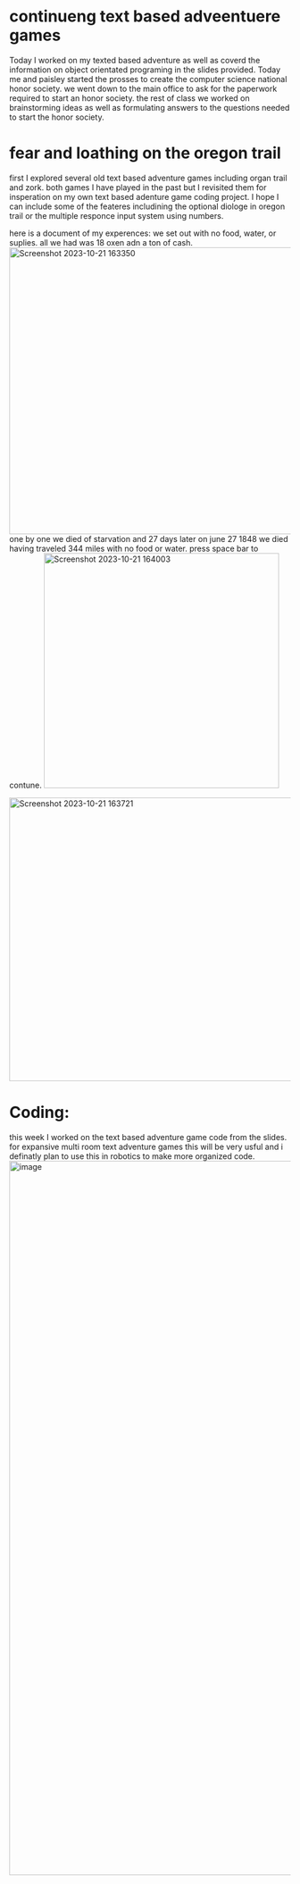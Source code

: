 # continueng text based adveentuere games
Today I worked on my texted based adventure as well as coverd the information on object orientated programing in the slides provided. Today me and paisley started the prosses to create the computer science national honor society. we went down to the main office to ask for the paperwork required to start an honor society. the rest of class we worked on brainstorming ideas as well as formulating answers to the questions needed to start the honor society.


# fear and loathing on the oregon trail
first I explored several old text based adventure games including organ trail and zork. both games I have played in the past but I revisited them for insperation on my own text based adenture game coding project. I hope I can include some of the feateres includining the optional diologe in oregon trail or the multiple responce input system using numbers.

here is a document of my experences:
we set out with no food, water, or suplies. all we had was 18 oxen adn a ton of cash.
<img width="514" alt="Screenshot 2023-10-21 163350" src="https://github.com/FantasticMrCat42/2023-2024/assets/129550102/6b8f811d-88f0-4969-87ed-51024ad12133">
 one by one we died of starvation and 27 days later on june 27 1848 we died having traveled 344 miles with no food or water. press space bar to contune.
 <img width="421" alt="Screenshot 2023-10-21 164003" src="https://github.com/FantasticMrCat42/2023-2024/assets/129550102/d3e232d9-0ad4-4398-bbc7-1115b19bc0ee">

<img width="508" alt="Screenshot 2023-10-21 163721" src="https://github.com/FantasticMrCat42/2023-2024/assets/129550102/1bc513ea-8747-4fa0-9c70-3fb7b19c85cd">

# Coding:
this week I worked on the text based adventure game code from the slides. for expansive multi room text adventure games this will be very usful and i definatly plan to use this in robotics to make more organized code.
<img width="1280" alt="image" src="https://github.com/FantasticMrCat42/2023-2024/assets/129550102/a217aa0a-764b-408e-8b31-a91fb604c687">

